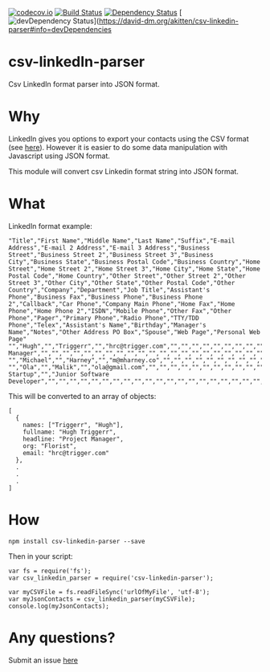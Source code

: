 [![codecov.io](https://codecov.io/github/akitten/csv-linkedin-parser/coverage.svg?branch=master)](https://codecov.io/github/akitten/csv-linkedin-parser?branch=master)
[![Build Status](https://travis-ci.org/akitten/csv-linkedin-parser.svg?branch=master)](https://travis-ci.org/akitten/csv-linkedin-parser)
[![Dependency Status](https://david-dm.org/akitten/csv-linkedin-parser.svg)](https://david-dm.org/akitten/csv-linkedin-parser)
[![devDependency Status](https://david-dm.org/akitten/csv-linkedin-parser/dev-status.svg)](https://david-dm.org/akitten/csv-linkedin-parser#info=devDependencies

# csv-linkedIn-parser

Csv LinkedIn format parser into JSON format. 

# Why

LinkedIn gives you options to export your contacts using the CSV format (see [here](https://www.linkedin.com/people/export-settings)). However it is easier to do some data manipulation with Javascript using JSON format.

This module will convert csv Linkedin format string into JSON format.

# What
LinkedIn format example: 

```
"Title","First Name","Middle Name","Last Name","Suffix","E-mail Address","E-mail 2 Address","E-mail 3 Address","Business Street","Business Street 2","Business Street 3","Business City","Business State","Business Postal Code","Business Country","Home Street","Home Street 2","Home Street 3","Home City","Home State","Home Postal Code","Home Country","Other Street","Other Street 2","Other Street 3","Other City","Other State","Other Postal Code","Other Country","Company","Department","Job Title","Assistant's Phone","Business Fax","Business Phone","Business Phone 2","Callback","Car Phone","Company Main Phone","Home Fax","Home Phone","Home Phone 2","ISDN","Mobile Phone","Other Fax","Other Phone","Pager","Primary Phone","Radio Phone","TTY/TDD Phone","Telex","Assistant's Name","Birthday","Manager's Name","Notes","Other Address PO Box","Spouse","Web Page","Personal Web Page"
"","Hugh","","Triggerr","","hrc@trigger.com","","","","","","","","","","","","","","","","","","","","","","","","Florist","","Project Manager","","","","","","","","","","","","","","","","","","","","","","","","","","",""
"","Michael","","Harney","","m@mharney.co","","","","","","","","","","","","","","","","","","","","","","","","","","","","","","","","","","","","","","","","","","","","","","","","","","","","",""
"","Ola","","Malik","","ola@gmail.com","","","","","","","","","","","","","","","","","","","","","","","","Super Startup","","Junior Software Developer","","","","","","","","","","","","","","","","","","","","","","","","","","",""
```
This will be converted to an array of objects: 

```
[
  {
    names: ["Triggerr", "Hugh"],
    fullname: "Hugh Triggerr",
    headline: "Project Manager",
    org: "Florist",
    email: "hrc@trigger.com"
  },
  .
  .
  .
]

```

# How

```
npm install csv-linkedin-parser --save
```

Then in your script: 

```
var fs = require('fs');
var csv_linkedin_parser = require('csv-linkedin-parser');

var myCSVFile = fs.readFileSync('urlOfMyFile', 'utf-8');
var myJsonContacts = csv_linkedin_parser(myCSVFile);
console.log(myJsonContacts);

```

# Any questions?

Submit an issue [here](https://github.com/akitten/csv-linkedin-parser/issues)